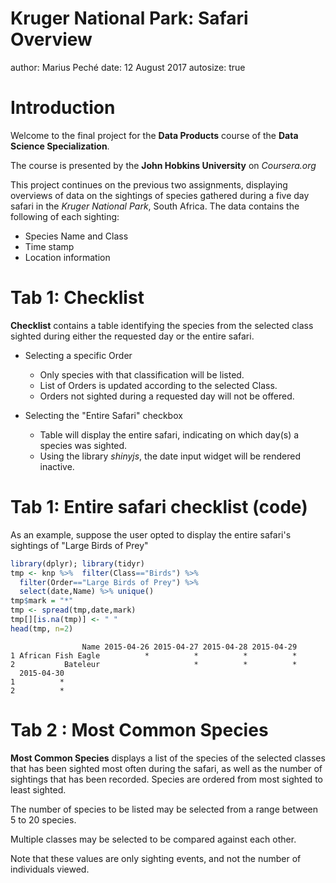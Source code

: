 Kruger National Park: Safari Overview
========================================================
author: Marius Peché
date: 12 August 2017
autosize: true


Introduction
========================================================

Welcome to the final project for the __Data Products__ course of the  __Data Science Specialization__.

The course is presented by the __John Hobkins University__ on _Coursera.org_

This project continues on the previous two assignments, displaying overviews of data on the sightings of species gathered during a five day safari in the _Kruger National Park_, South Africa. The data contains the following of each sighting:

 * Species Name and Class
 * Time stamp
 * Location information




Tab 1: Checklist
========================================================

__Checklist__ contains a table identifying the species from the selected class sighted during either the requested day or the entire safari.

 - Selecting a specific Order
    + Only species with that classification will be listed.
    + List of Orders is updated according to the selected Class.
    + Orders not sighted during a requested day will not be offered.
    
    
 - Selecting the "Entire Safari" checkbox
    + Table will display the entire safari, indicating on which day(s) a species was sighted.
    + Using the library _shinyjs_, the date input widget will be rendered inactive.
   
   
Tab 1: Entire safari checklist (code)
========================================================

As an example, suppose the user opted to display the entire safari's sightings of "Large Birds of Prey"


```r
library(dplyr); library(tidyr)
tmp <- knp %>%  filter(Class=="Birds") %>%
  filter(Order=="Large Birds of Prey") %>%
  select(date,Name) %>% unique()
tmp$mark = "*"
tmp <- spread(tmp,date,mark)
tmp[][is.na(tmp)] <- " "
head(tmp, n=2)
```

```
                Name 2015-04-26 2015-04-27 2015-04-28 2015-04-29
1 African Fish Eagle          *          *          *          *
2           Bateleur                     *          *          *
  2015-04-30
1          *
2          *
```

Tab 2 : Most Common Species
========================================================

__Most Common Species__ displays a list of the species of the selected classes that has been sighted most often during the safari, as well as the number of sightings that has been recorded. Species are ordered from most sighted to least sighted.

The number of species to be listed may be selected from a range between 5 to 20 species.

Multiple classes may be selected to be compared against each other.

Note that these values are only sighting events, and not the number of individuals viewed.
